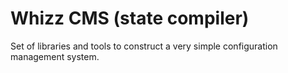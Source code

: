# Whizz CMS (state compiler)
Set of libraries and tools to construct a very simple configuration management system.

